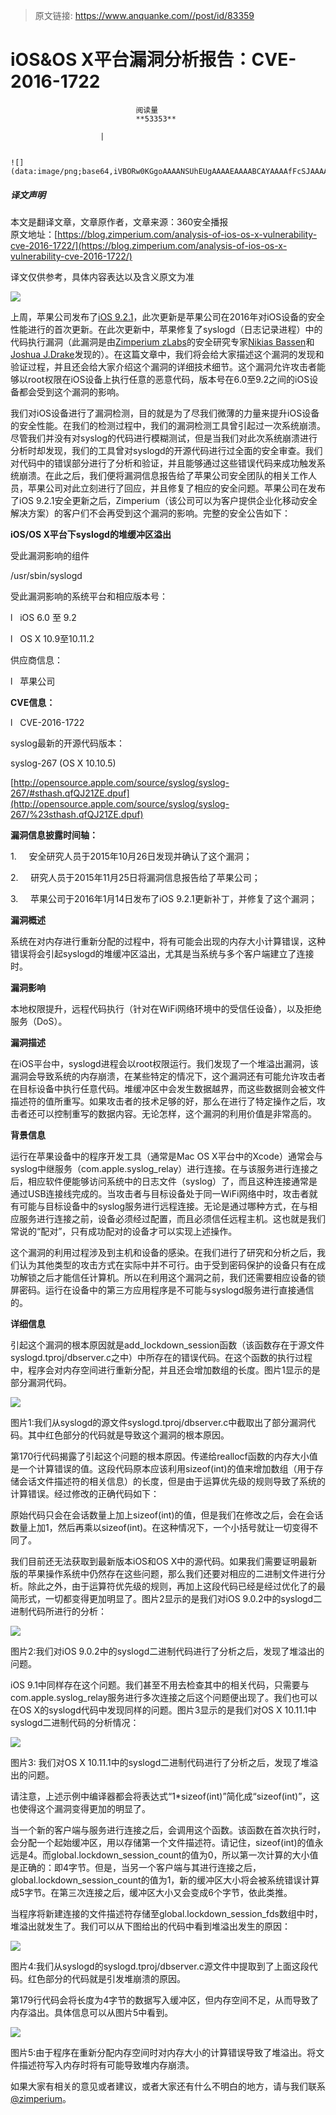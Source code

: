 > 原文链接: https://www.anquanke.com//post/id/83359 


# iOS&amp;OS X平台漏洞分析报告：CVE-2016-1722


                                阅读量   
                                **53353**
                            
                        |
                        
                                                                                                                                    ![](data:image/png;base64,iVBORw0KGgoAAAANSUhEUgAAAAEAAAABCAYAAAAfFcSJAAAAAXNSR0IArs4c6QAAAARnQU1BAACxjwv8YQUAAAAJcEhZcwAADsQAAA7EAZUrDhsAAAANSURBVBhXYzh8+PB/AAffA0nNPuCLAAAAAElFTkSuQmCC)
                                                                                            



##### 译文声明

本文是翻译文章，文章原作者，文章来源：360安全播报
                                <br>原文地址：[https://blog.zimperium.com/analysis-of-ios-os-x-vulnerability-cve-2016-1722/](https://blog.zimperium.com/analysis-of-ios-os-x-vulnerability-cve-2016-1722/)

译文仅供参考，具体内容表达以及含义原文为准



[![](https://p4.ssl.qhimg.com/t01b85c63a757189676.png)](https://p4.ssl.qhimg.com/t01b85c63a757189676.png)

上周，苹果公司发布了[iOS 9.2.1](https://support.apple.com/en-us/HT205732)，此次更新是苹果公司在2016年对iOS设备的安全性能进行的首次更新。在此次更新中，苹果修复了syslogd（日志记录进程）中的代码执行漏洞（此漏洞是由[Zimperium zLabs](https://www.twitter.com/zLabsProject)的安全研究专家[Nikias Bassen](https://twitter.com/pimskeks)和[Joshua J.Drake](https://www.twitter.com/jduck)发现的）。在这篇文章中，我们将会给大家描述这个漏洞的发现和验证过程，并且还会给大家介绍这个漏洞的详细技术细节。这个漏洞允许攻击者能够以root权限在iOS设备上执行任意的恶意代码，版本号在6.0至9.2之间的iOS设备都会受到这个漏洞的影响。

我们对iOS设备进行了漏洞检测，目的就是为了尽我们微薄的力量来提升iOS设备的安全性能。在我们的检测过程中，我们的漏洞检测工具曾引起过一次系统崩溃。尽管我们并没有对syslog的代码进行模糊测试，但是当我们对此次系统崩溃进行分析时却发现，我们的工具曾对syslogd的开源代码进行过全面的安全审查。我们对代码中的错误部分进行了分析和验证，并且能够通过这些错误代码来成功触发系统崩溃。在此之后，我们便将漏洞信息报告给了苹果公司安全团队的相关工作人员，苹果公司对此立刻进行了回应，并且修复了相应的安全问题。苹果公司在发布了iOS 9.2.1安全更新之后，Zimperium（该公司可以为客户提供企业化移动安全解决方案）的客户们不会再受到这个漏洞的影响。完整的安全公告如下：

**iOS/OS X平台下syslogd的堆缓冲区溢出**

受此漏洞影响的组件

/usr/sbin/syslogd

受此漏洞影响的系统平台和相应版本号：

l   iOS 6.0 至 9.2

l   OS X 10.9至10.11.2

供应商信息：

l   苹果公司

**CVE信息：**

l   CVE-2016-1722

syslog最新的开源代码版本：

syslog-267 (OS X 10.10.5)

[http://opensource.apple.com/source/syslog/syslog-267/#sthash.qfQJ21ZE.dpuf](http://opensource.apple.com/source/syslog/syslog-267/%23sthash.qfQJ21ZE.dpuf)

**漏洞信息披露时间轴：**

1.     安全研究人员于2015年10月26日发现并确认了这个漏洞；

2.     研究人员于2015年11月25日将漏洞信息报告给了苹果公司；

3.     苹果公司于2016年1月14日发布了iOS 9.2.1更新补丁，并修复了这个漏洞；

**漏洞概述**

系统在对内存进行重新分配的过程中，将有可能会出现的内存大小计算错误，这种错误将会引起syslogd的堆缓冲区溢出，尤其是当系统与多个客户端建立了连接时。

**漏洞影响**

本地权限提升，远程代码执行（针对在WiFi网络环境中的受信任设备），以及拒绝服务（DoS）。

**漏洞描述**

在iOS平台中，syslogd进程会以root权限运行。我们发现了一个堆溢出漏洞，该漏洞会导致系统的内存崩溃，在某些特定的情况下，这个漏洞还有可能允许攻击者在目标设备中执行任意代码。堆缓冲区中会发生数据越界，而这些数据则会被文件描述符的值所重写。如果攻击者的技术足够的好，那么在进行了特定操作之后，攻击者还可以控制重写的数据内容。无论怎样，这个漏洞的利用价值是非常高的。

**背景信息**

运行在苹果设备中的程序开发工具（通常是Mac OS X平台中的Xcode）通常会与syslog中继服务（com.apple.syslog_relay）进行连接。在与该服务进行连接之后，相应软件便能够访问系统中的日志文件（syslog）了，而且这种连接通常是通过USB连接线完成的。当攻击者与目标设备处于同一WiFi网络中时，攻击者就有可能与目标设备中的syslog服务进行远程连接。无论是通过哪种方式，在与相应服务进行连接之前，设备必须经过配置，而且必须信任远程主机。这也就是我们常说的“配对”，只有成功配对的设备才可以实现上述操作。

这个漏洞的利用过程涉及到主机和设备的感染。在我们进行了研究和分析之后，我们认为其他类型的攻击方式在实际中并不可行。由于受到密码保护的设备只有在成功解锁之后才能信任计算机。所以在利用这个漏洞之前，我们还需要相应设备的锁屏密码。运行在设备中的第三方应用程序是不可能与syslogd服务进行直接通信的。

**详细信息**

引起这个漏洞的根本原因就是add_lockdown_session函数（该函数存在于源文件syslogd.tproj/dbserver.c之中）中所存在的错误代码。在这个函数的执行过程中，程序会对内存空间进行重新分配，并且还会增加数组的长度。图片1显示的是部分漏洞代码。

[![](https://p4.ssl.qhimg.com/t01e9fa8bc44408f1be.png)](https://p4.ssl.qhimg.com/t01e9fa8bc44408f1be.png)

图片1:我们从syslogd的源文件syslogd.tproj/dbserver.c中截取出了部分漏洞代码。其中红色部分的代码就是导致这个漏洞的根本原因。

第170行代码揭露了引起这个问题的根本原因。传递给reallocf函数的内存大小值是一个计算错误的值。这段代码原本应该利用sizeof(int)的值来增加数组（用于存储会话文件描述符的相关信息）的长度，但是由于运算优先级的规则导致了系统的计算错误。经过修改的正确代码如下：

原始代码只会在会话数量上加上sizeof(int)的值，但是我们在修改之后，会在会话数量上加1，然后再乘以sizeof(int)。在这种情况下，一个小括号就让一切变得不同了。

我们目前还无法获取到最新版本iOS和OS X中的源代码。如果我们需要证明最新版的苹果操作系统中仍然存在这些问题，那么我们还要对相应的二进制文件进行分析。除此之外，由于运算符优先级的规则，再加上这段代码已经是经过优化了的最简形式，一切都变得更加明显了。图片2显示的是我们对iOS 9.0.2中的syslogd二进制代码所进行的分析：

[![](https://p0.ssl.qhimg.com/t017cdedb61e99f9b0c.png)](https://p0.ssl.qhimg.com/t017cdedb61e99f9b0c.png)

图片2:我们对iOS 9.0.2中的syslogd二进制代码进行了分析之后，发现了堆溢出的问题。

iOS 9.1中同样存在这个问题。我们甚至不用去检查其中的相关代码，只需要与com.apple.syslog_relay服务进行多次连接之后这个问题便出现了。我们也可以在OS X的syslogd代码中发现同样的问题。图片3显示的是我们对OS X 10.11.1中syslogd二进制代码的分析情况：

[![](https://p2.ssl.qhimg.com/t0141745700d38b3d63.png)](https://p2.ssl.qhimg.com/t0141745700d38b3d63.png)

图片3: 我们对OS X 10.11.1中的syslogd二进制代码进行了分析之后，发现了堆溢出的问题。

请注意，上述示例中编译器都会将表达式“1*sizeof(int)”简化成“sizeof(int)”，这也使得这个漏洞变得更加的明显了。

当一个新的客户端与服务进行连接之后，会调用这个函数。该函数在首次执行时，会分配一个起始缓冲区，用以存储第一个文件描述符。请记住，sizeof(int)的值永远是4。而global.lockdown_session_count的值为0，所以第一次计算的大小值是正确的：即4字节。但是，当另一个客户端与其进行连接之后，global.lockdown_session_count的值为1，新的缓冲区大小将会被系统错误计算成5字节。在第三次连接之后，缓冲区大小又会变成6个字节，依此类推。

当程序将新建连接的文件描述符存储至global.lockdown_session_fds数组中时，堆溢出就发生了。我们可以从下图给出的代码中看到堆溢出发生的原因：

[![](https://p3.ssl.qhimg.com/t01f1ea70cebc9e5e45.png)](https://p3.ssl.qhimg.com/t01f1ea70cebc9e5e45.png)

图片4:我们从syslogd的syslogd.tproj/dbserver.c源文件中提取到了上面这段代码。红色部分的代码就是引发堆崩溃的原因。

第179行代码会将长度为4字节的数据写入缓冲区，但内存空间不足，从而导致了内存溢出。具体信息可以从图片5中看到。

[![](https://p4.ssl.qhimg.com/t01289d01ffa212ca06.png)](https://p4.ssl.qhimg.com/t01289d01ffa212ca06.png)

图片5:由于程序在重新分配内存空间时对内存大小的计算错误导致了堆溢出。将文件描述符写入内存时将有可能导致堆内存崩溃。

如果大家有相关的意见或者建议，或者大家还有什么不明白的地方，请与我们联系[@zimperium](https://twitter.com/zimperium)。
